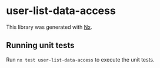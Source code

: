 # user-list-data-access

This library was generated with [Nx](https://nx.dev).

## Running unit tests

Run `nx test user-list-data-access` to execute the unit tests.
